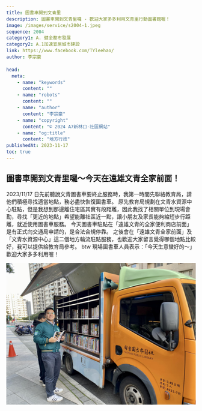 ```yaml
---
title: 圖書車開到文青里
description: 圖書車開到文青里囉 - 歡迎大家多多利用文青里行動圖書館喔！
image: /images/service/s2004-1.jpeg
sequence: 2004
category1: A. 健全都市發展
category2: A.1加速宜居城市建設
link: https://www.facebook.com/TYleehao/
author: 李宗豪

head:
  meta:
    - name: "keywords"
      content: ""
    - name: "robots"
      content: ""
    - name: "author"
      content: "李宗豪"
    - name: "copyright"
      content: "© 2024 A7新林口-社區網站"
    - name: "og:title"
      content: "地方行政"
publishedAt: 2023-11-17
toc: true
---
```


## 圖書車開到文青里囉～今天在遠雄文青全家前面！

2023/11/17 日先前聽說文青圖書車要終止服務時，我第一時間先聯絡教育局，請他們積極尋找適當地點，務必盡快恢復圖書車。 原先教育局規劃在文青水資源中心駐點，但是我想到那邊離住宅區其實有段距離，因此我找了相關單位到現場會勘，尋找「更近的地點」希望能離社區近一點，讓小朋友及家長能夠縮短步行距離，就近使用圖書車服務。
今天圖書車駐點在「遠雄文青的全家便利商店前面」是有正式向交通局申請的，是合法合規停靠。 之後會在「遠雄文青全家前面」及「文青水資源中心」這二個地方輪流駐點服務，也歡迎大家留言覺得哪個地點比較好，我可以提供給教育局參考。
btw 現場圖書車人員表示：「今天生意蠻好的～」歡迎大家多多利用喔！

![s2004-1.jpeg](/images/service/s2004-1.jpeg)
